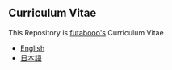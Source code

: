 ## Curriculum Vitae

This Repository is  [futabooo's](https://github.com/futabooo/) Curriculum Vitae

- [English](https://github.com/futabooo/curriculum-vitae/tree/master/en)
- [日本語](https://github.com/futabooo/curriculum-vitae/tree/master/jp)
